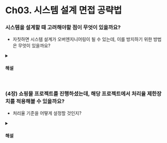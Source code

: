 # Ch03. 시스템 설계 면접 공략법

### 시스템을 설계할 때 고려해야할 점이 무엇이 있을까요?

* 자칫하면 시스템 설계가 오버엔지니어링이 될 수 있는데, 이를 방지하기 위한 방법은 무엇이 있을까요?

<details>
<summary><h4>해설</h4></summary>

> 시스템을 설계할 때 고려해야할 점이 무엇이 있을까요?
* 트래픽 규모, 요구되는 스토리지 크기, 예산 등이 있습니다.

> 자칫하면 시스템 설계가 오버엔지니어링이 될 수 있는데, 이를 방지하기 위한 방법은 무엇이 있을까요?
* 시스템 설계를 할 때, 먼저 가장 간단한 방법으로 설계를 시작하고, 이후에 필요에 따라 기능을 추가하는 방식으로 설계를 진행할 수 있습니다. 또한, 모니터링을 통해 매트릭을 분석하여 리소스가 효율적으로 사용하고 있는지 체크할 수 있습니다.

</details>


<br>

### (4장) 쇼핑몰 프로젝트를 진행하셨는데, 해당 프로젝트에서 처리율 제한장치를 적용해볼 수 있을까요?

* 처리율 기준을 어떻게 설정할 것인지?

<details>
<summary><h4>해설</h4></summary>

> (4장) 쇼핑몰 프로젝트를 진행하셨는데, 해당 프로젝트에서 처리율 제한장치를 어떻게 적용해볼 수 있을까요?
* 특정 상품의 조회와 주문 요청에 대해 처리율 제한장치를 적용할 것 같습니다.

> 처리율 기준을 어떻게 설정할 것인지?
* 모니터링과 부하테스트를 통해 서버의 취약 지점을 파악하여 처리율 제한장치를 적용할 것 같습니다.

</details>


<br>